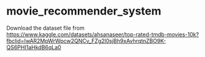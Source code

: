 # movie_recommender_system
Download the dataset file from https://www.kaggle.com/datasets/ahsanaseer/top-rated-tmdb-movies-10k?fbclid=IwAR2MpWrWpcw2QNCv_FZg2l0sjBh9xAvhrqtnZBO9K-QS6PHI1aHkdB6qLa0
